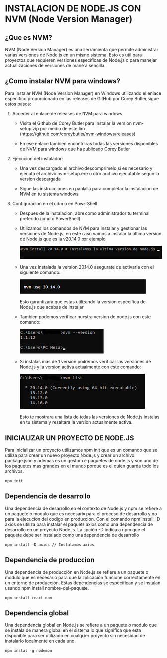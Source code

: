 # INSTALACION DE NODE.JS CON NVM (Node Version Manager)

## ¿Que es NVM?

NVM (Node Version Manager) es una herramienta que permite administrar varias versiones de Node.js en un mismo sistema. Esto es util para proyectos que requieren versiones específicas de Node.js o para manejar actualizaciones de versiones de manera sencilla.

## ¿Como instalar NVM para windows?

Para instalar NVM (Node Version Manager) en Windows utilizando el enlace especifico proporcionado en las releases de GitHub por Corey Butler,sigue estos pasos:

1. Acceder al enlace de releases de NVM para windows

    - Visita el Github de Corey Butler para instalar la version nvm-setup.zip por medio de este link (https://github.com/coreybutler/nvm-windows/releases)

    - En ese enlace tambien encontraras todas las versiones disponibles de NVM para windows que ha publicado Corey Butler

2. Ejecucion del instalador: 

    - Una vez descargado el archivo descomprimelo si es necesario y ejecuta el archivo nvm-setup.exe u otro archivo ejecutable segun la version descargada

    - Sigue las instrucciones en pantalla para completar la instalacion de NVM en tu sistema windows 

3. Configuracion en el cdm o en PowerShell

    - Despues de la instalacion, abre como administrador tu terminal preferido (cmd o PowerShell)

    - Utilizamos los comandos de NVM para instalar y gestionar las versiones de Node.js, en este caso vamos a instalar la ultima version de Node.js que es la v20.14.0 por ejemplo

        ![alt text](image-1.png)

    - Una vez instalada la version 20.14.0 asegurate de activarla con el siguiente comando:

        ![alt text](image-3.png)

        Esto garantizara que estas utilizando la version especifica de Node.js que acabas de instalar

    - Tambien podemos verificar nuestra version de node.js con este comando:

        ![alt text](image-5.png)

    - Si instalas mas de 1 version podremos verificar las versiones de Node.js y la version activa actualmente con este comando: 

        ![alt text](image-2.png)

        Esto te mostrara una lista de todas las versiones de Node.js instalas en tu sistema y resaltara la version actualmente activa.

## INICIALIZAR UN PROYECTO DE NODE.JS 

Para inicializar un proyecto utilizamos npm init que es un comando que se utiliza para crear un nuevo proyecto Node.js y crear un archivo package.json y ademas es un gestor de paquetes de node.js y son uno de los paquetes mas grandes en el mundo porque es el quien guarda todo los archivos.

```
npm init 
```

## Dependencia de desarrollo

Una dependencia de desarrollo en el contexto de Node.js y npm se refiere a un paquete o modulo que es necesario para el proceso de desarrollo y no para la ejecucion del codigo en produccion. Con el comando npm install -D axios se utiliza para instalar el paquete axios como una dependencia de desarrollo en un proyecto Node.js. La opción -D indica a npm que el paquete debe ser instalado como una dependencia de desarrollo

```
npm install -D axios // Instalamos axios 
```

## Dependencia de produccion 

Una dependencia de producción en Node.js se refiere a un paquete o modulo que es necesario para que la aplicación funcione correctamente en un entorno de producción. Estas dependencias se especifican y se instalan usando npm install nombre-del-paquete.

```
npm install react-dom 
```

## Dependencia global

Una dependencia global en Node.js se refiere a un paquete o modulo que se instala de manera global en el sistema lo que significa que esta disponible para ser utilizado en cualquier proyecto sin necesidad de instalarlo localmente en cada uno.

```
npm instal -g nodemon
```











